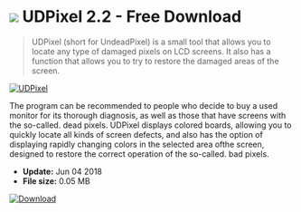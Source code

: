 # ![](https://cdn.softexe.net/static/icon/d/udpixel-10159.png) UDPixel 2.2 - Free Download

> UDPixel (short for UndeadPixel) is a small tool that allows you to locate any type of damaged pixels on LCD screens. It also has a function that allows you to try to restore the damaged areas of the screen.

[![UDPixel](https://gallery.dpcdn.pl/imgc/Tools/82857/g_-_420x350_1.5_-_x9e2da7e6-83b4-4597-ab5d-547d5741a47a.png)](https://softexe.net/win/system/diagnostics-tests/udpixel:pRpea.html)

The program can be recommended to people who decide to buy a used monitor for its thorough diagnosis, as well as those that have screens with the so-called. dead pixels. UDPixel displays colored boards, allowing you to quickly locate all kinds of screen defects, and also has the option of displaying rapidly changing colors in the selected area of ​​the screen, designed to restore the correct operation of the so-called. bad pixels.


- **Update:** Jun 04 2018
- **File size:** 0.05 MB

[![Download](https://cdn.softexe.net/static/img/download.png)](https://softexe.net/win/system/diagnostics-tests/udpixel:pRpea.html)

